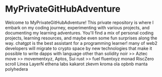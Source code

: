 # MyPrivateGitHubAdventure
Welcome to MyPrivateGitHubAdventure! This private repository is where I embark on my coding journey, experimenting with various projects, and documenting my learning adventures. You'll find a mix of personal coding projects, learning resources, and maybe even some fun surprises along the way.
chatgpt is the best assistant for a programming learner!
many of web2 developers will migrate to crypto space by new technologies that make it possible to write dapps with language other than solidity
noir >> Aztec
move >> movementxyz, Aptos, Sui
rust >> fuel 
fluentxyz
monad
RiscZero
scroll
Linea
LayerN
ethena labs
kakarot zkevm
kroma
ola
opbnb
manta
polyhedera
